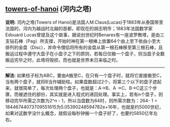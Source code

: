 ## [towers-of-hanoi](https://github.com/opensourcefamily/arithmetic/tree/master/towers-of-hanoi) (河内之塔)

**说明:** 河内之塔(Towers of Hanoi)是法国人M.Claus(Lucas)于1883年从泰国带至法国的，河内为越战时北越的首都，即现在的胡志明市；1883年法国数学家Edouard Lucas曾提及这个故事，据说创世纪时Benares有一座波罗教塔，是由三支钻石棒（Pag）所支撑，开始时神在第一根棒上放置64个由上至下依由小至大排列的金盘（Disc），并命令僧侣将所有的金盘从第一根石棒移至第三根石棒，且搬运过程中遵守大盘子在小盘子之下的原则，若每日仅搬一个盘子，则当盘子全数搬运完毕之时，此塔将毁损，而也就是世界末日来临之时。

--------------------

**解法:** 如果柱子标为ABC，要由A搬至C，在只有一个盘子时，就将它直接搬至C，当有两个盘子，就将B当作辅助柱。如果盘数超过2个，将第三个以下的盘子遮起来，就很简单了，每次处理两个盘子，也就是：A->B、A ->C、B->C这三个步骤，而被遮住的部份，其实就是进入程式的递回处理。事实上，若有n个盘子，则移动完毕所需之次数为2^n - 1，所以当盘数为64时，则所需次数为：264- 1 = 18446744073709551615为5.05390248594782e+16年，也就是约5000世纪，如果对这数字没什幺概念，就假设每秒钟搬一个盘子好了，也要约5850亿年左右。
